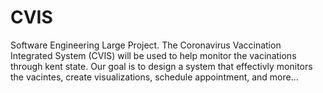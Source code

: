 # CVIS
 Software Engineering Large Project. The Coronavirus Vaccination Integrated System (CVIS) will be used to help monitor the vacinations through kent state. Our goal is to design a system that effectivly monitors the vacintes, create visualizations, schedule appointment, and more...

